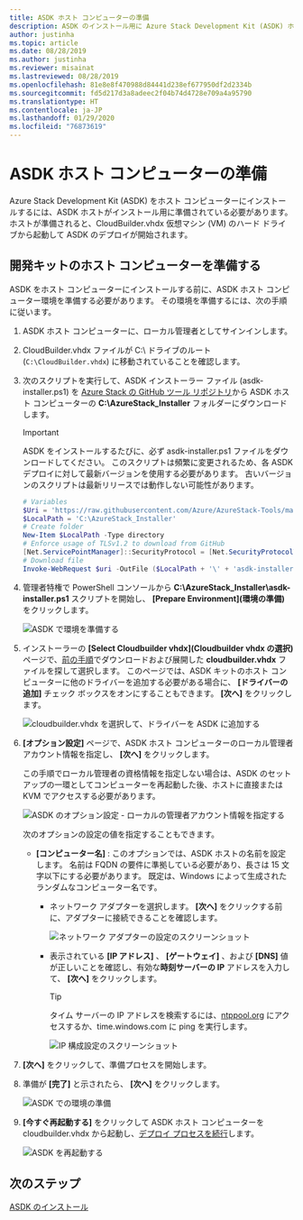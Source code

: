 ```yaml
---
title: ASDK ホスト コンピューターの準備
description: ASDK のインストール用に Azure Stack Development Kit (ASDK) ホスト コンピューターを準備する方法について説明します。
author: justinha
ms.topic: article
ms.date: 08/28/2019
ms.author: justinha
ms.reviewer: misainat
ms.lastreviewed: 08/28/2019
ms.openlocfilehash: 81e8e8f470988d84441d238ef677950df2d2334b
ms.sourcegitcommit: fd5d217d3a8adeec2f04b74d4728e709a4a95790
ms.translationtype: HT
ms.contentlocale: ja-JP
ms.lasthandoff: 01/29/2020
ms.locfileid: "76873619"
---
```

# <a name="prepare-the-asdk-host-computer"></a>ASDK ホスト コンピューターの準備
Azure Stack Development Kit (ASDK) をホスト コンピューターにインストールするには、ASDK ホストがインストール用に準備されている必要があります。 ホストが準備されると、CloudBuilder.vhdx 仮想マシン (VM) のハード ドライブから起動して ASDK のデプロイが開始されます。

## <a name="prepare-the-development-kit-host-computer"></a>開発キットのホスト コンピューターを準備する
ASDK をホスト コンピューターにインストールする前に、ASDK ホスト コンピューター環境を準備する必要があります。 その環境を準備するには、次の手順に従います。

1. ASDK ホスト コンピューターに、ローカル管理者としてサインインします。
2. CloudBuilder.vhdx ファイルが C:\ ドライブのルート (`C:\CloudBuilder.vhdx`) に移動されていることを確認します。
3. 次のスクリプトを実行して、ASDK インストーラー ファイル (asdk-installer.ps1) を [Azure Stack の GitHub ツール リポジトリ](https://github.com/Azure/AzureStack-Tools)から ASDK ホスト コンピューターの **C:\AzureStack_Installer** フォルダーにダウンロードします。

   > [!IMPORTANT]
   > ASDK をインストールするたびに、必ず asdk-installer.ps1 ファイルをダウンロードしてください。 このスクリプトは頻繁に変更されるため、各 ASDK デプロイに対して最新バージョンを使用する必要があります。 古いバージョンのスクリプトは最新リリースでは動作しない可能性があります。

   ```powershell
   # Variables
   $Uri = 'https://raw.githubusercontent.com/Azure/AzureStack-Tools/master/Deployment/asdk-installer.ps1'
   $LocalPath = 'C:\AzureStack_Installer'
   # Create folder
   New-Item $LocalPath -Type directory
   # Enforce usage of TLSv1.2 to download from GitHub
   [Net.ServicePointManager]::SecurityProtocol = [Net.SecurityProtocolType]::Tls12
   # Download file
   Invoke-WebRequest $uri -OutFile ($LocalPath + '\' + 'asdk-installer.ps1')
   ```

4. 管理者特権で PowerShell コンソールから **C:\AzureStack_Installer\asdk-installer.ps1** スクリプトを開始し、 **[Prepare Environment]\(環境の準備\)** をクリックします。

    ![ASDK で環境を準備する](media/asdk-prepare-host/1.PNG) 

5. インストーラーの **[Select Cloudbuilder vhdx]\(Cloudbuilder vhdx の選択\)** ページで、[前の手順](asdk-download.md)でダウンロードおよび展開した **cloudbuilder.vhdx** ファイルを探して選択します。 このページでは、ASDK キットのホスト コンピューターに他のドライバーを追加する必要がある場合に、 **[ドライバーの追加]** チェック ボックスをオンにすることもできます。 **[次へ]** をクリックします。  

    ![cloudbuilder.vhdx を選択して、ドライバーを ASDK に追加する](media/asdk-prepare-host/2.PNG)

6. **[オプション設定]** ページで、ASDK ホスト コンピューターのローカル管理者アカウント情報を指定し、 **[次へ]** をクリックします。

    この手順でローカル管理者の資格情報を指定しない場合は、ASDK のセットアップの一環としてコンピューターを再起動した後、ホストに直接または KVM でアクセスする必要があります。

   ![ASDK のオプション設定 - ローカルの管理者アカウント情報を指定する](media/asdk-prepare-host/3.PNG)

    次のオプションの設定の値を指定することもできます。
    - **[コンピューター名]** : このオプションでは、ASDK ホストの名前を設定します。 名前は FQDN の要件に準拠している必要があり、長さは 15 文字以下にする必要があります。 既定は、Windows によって生成されたランダムなコンピューター名です。

        - ネットワーク アダプターを選択します。 **[次へ]** をクリックする前に、アダプターに接続できることを確認します。

            ![ネットワーク アダプターの設定のスクリーンショット](media/asdk-prepare-host/step-four-network-adapter.png)

        - 表示されている **[IP アドレス]** 、 **[ゲートウェイ]** 、および **[DNS]** 値が正しいことを確認し、有効な**時刻サーバーの IP** アドレスを入力して、 **[次へ]** をクリックします。

            >[!TIP]
            >タイム サーバーの IP アドレスを検索するには、[ntppool.org](https://www.ntppool.org/) にアクセスするか、time.windows.com に ping を実行します。 

            ![IP 構成設定のスクリーンショット](media/asdk-prepare-host/step-five-host-ip-config.png)

7. **[次へ]** をクリックして、準備プロセスを開始します。
8. 準備が **[完了]** と示されたら、 **[次へ]** をクリックします。

    ![ASDK での環境の準備](media/asdk-prepare-host/4.PNG)

9. **[今すぐ再起動する]** をクリックして ASDK ホスト コンピューターを cloudbuilder.vhdx から起動し、[デプロイ プロセスを続行](asdk-install.md)します。

    ![ASDK を再起動する](media/asdk-prepare-host/5.PNG)


## <a name="next-steps"></a>次のステップ
[ASDK のインストール](asdk-install.md)
